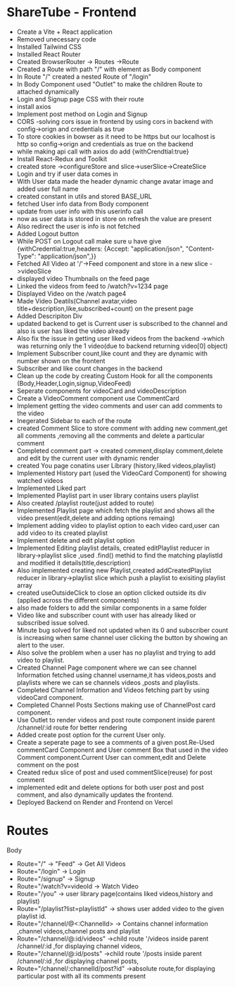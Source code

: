 # ShareTube - Frontend

- Create a Vite + React application
- Removed unecessary code
- Installed Tailwind CSS
- Installed React Router
- Created BrowserRouter -> Routes ->Route
- Created a Route with path "/" with element as Body component
- In Route "/" created a nested Route of "/login"
- In Body Component used "Outlet" to make the children Route to attached dynamically
- Login and Signup page CSS with their route
- install axios
- Implement post method on Login and Signup
- CORS -solving cors issue in frontend by using cors in backend with config->orign and credentials as true
- To store cookies in bowser as it need to be https but our localhost is http so config->orign and credentials as true on the backend
- while making api call with axios do add {withCrendtial:true}
- Install React-Redux and Toolkit
- created store ->configureStore and slice->userSlice->CreateSlice
- Login and try if user data comes in
- With User data made the header dynamic change avatar image and added user full name
- created constant in utils and stored BASE_URL
- fetched User info data from Body component
- update from user info with this userinfo call
- now as user data is stored in store on refresh the value are present
- Also redirect the user is info is not fetched
- Added Logout button
- While POST on Logout call make sure u have give {withCredential:true,headers: {Accept: "application/json",
"Content-Type": "application/json",}}
- Fetched All Video at '/'->Feed component and store in a new slice ->videoSlice
- displayed video Thumbnails on the feed page
- Linked the videos from feed to /watch?v=1234 page
- Displayed Video on the /watch page4
- Made Video Deatils(Channel avatar,video title+description,like,subscribed+count) on the present page
- Added Descripiton Div 
- updated backend to get is Current user is subscribed to the channel and also is user has liked the video already
- Also fix the issue in getting user liked videos from the backend ->which was returning only the 1 video(due to  backend returning video[0] object)
- Implement Subscriber count,like count and they are dynamic with number shown on the frontent
- Subscriber and like count changes in the backend
- Clean up the code by creating Custom Hook for all the components (Body,Header,Login,signup,VideoFeed)
- Seperate components for videoCard and videoDescription
- Create a VideoComment component use CommentCard 
- Implement getting the video comments and user can add comments to the video
- Inegerated Sidebar to each of the route
- created Comment Slice to store comment with adding new comment,get all comments ,removing all the comments and delete a particular comment
- Completed comment part -> created comment,display comment,delete and edit by the current user with dynamic render
- created You page conatins user Library (history,liked videos,playlist)
- Implemented History part (used the VideoCard Component) for showing watched videos
- Implemented Liked part
- Implemented Playlist part in user library contains users playlist
- Also created /playlist route(just added to route)
- Implemented Playlist page which fetch the playlist and shows all the video present(edit,delete and adding options remaing)
- Implement adding video to playlist option to each video card,user can add video to its created playlist
- Implement delete and edit playlist option
- Implemented Editing playlist details, created editPlaylist reducer in library->playlist slice ,used .find() methid to find the matching playlistId and modified it details(title,description)
- Also implemented creating new Playlist,created addCreatedPlaylist reducer in library->playlist slice which push a playlist to exisiting playlist array
- created useOutsideClick to close an option clicked outside its div (applied across the different components)
- also made folders to add the similar components in a same folder
- Video like and subscriber count with user has already liked or subscribed issue solved.
- Minute bug solved for liked not updated when its 0 and subscriber count is increasing when same channel user clicking the button by showing an alert to the user.
- Also solve the problem when a user has no playlist and trying to add video to playlist.
- Created Channel Page component where we can see channel Information fetched using channel username,it has videos,posts and playlists where we can se channels videos ,posts and playlists.
- Completed Channel Information and Videos fetching part by using videoCard component.
- Completed Channel Posts Sections making use of ChannelPost card component.
- Use Outlet to render videos and post route component inside parent /channel/:id route for better rendering
- Added create post option for the current User only.
- Create a seperate page to see a comments of a given post.Re-Used commentCard Component and User comment Box that used in the video Comment component.Current User can comment,edit and Delete comment on the post
- Created redux slice of post and used commentSlice(reuse) for post comment 
- implemented edit and delete options for both user post and post comment, and also dynamically updates the frontend.
- Deployed Backend on Render and Frontend on Vercel
# Routes

Body
- Route="/" -> "Feed" -> Get All Videos
- Route="/login" -> Login
- Route="/signup" -> Signup
- Route="/watch?v=videoId -> Watch Video
- Route="/you" -> user library page(contains liked videos,history and playlist)
- Route="/playlist?list=playlistId" -> shows user added video to the given playlist id.
- Route="/channel/@<:ChannelId> -> Contains channel information ,channel videos,channel posts and playlist
- Route="/channel/@:id/videos" ->child route '/videos inside parent /channel/:id ,for displaying channel videos,
- Route="/channel/@:id/posts" ->child route '/posts inside parent /channel/:id ,for displaying channel posts,
- Route="/channel/:channelId/post?id" ->absolute route,for displaying particular post with all its comments present

